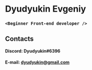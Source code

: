 # Dyudyukin Evgeniy
### `<Beginner Front-end developer />`

## Contacts
#### Discord: Dyudyukin#6396
#### E-mail: dyudyukin@gmail.com